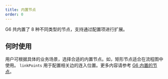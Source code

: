 ```yaml
---
title: 内置节点
order: 0
---
```


G6 共内置了 8 种不同类型的节点，支持通过配置项进行扩展。

## 何时使用

用户可根据具体的业务场景，选择合适的内置节点。如，矩形节点适合在流程图中使用。 `linkPoints` 用于配置相关边的连入位置。更多内容请参考  [G6 内置的节点](/zh/docs/manual/middle/elements/defaultNode)。
